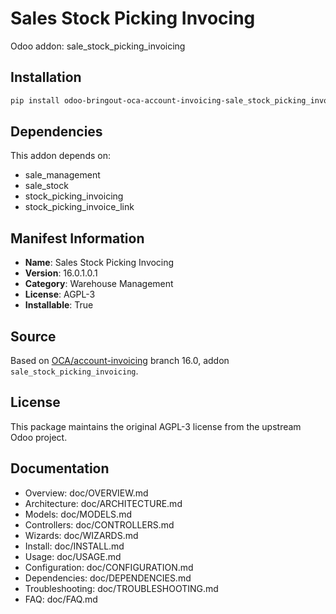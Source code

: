 # Sales Stock Picking Invocing

Odoo addon: sale_stock_picking_invoicing

## Installation

```bash
pip install odoo-bringout-oca-account-invoicing-sale_stock_picking_invoicing
```

## Dependencies

This addon depends on:
- sale_management
- sale_stock
- stock_picking_invoicing
- stock_picking_invoice_link

## Manifest Information

- **Name**: Sales Stock Picking Invocing
- **Version**: 16.0.1.0.1
- **Category**: Warehouse Management
- **License**: AGPL-3
- **Installable**: True

## Source

Based on [OCA/account-invoicing](https://github.com/OCA/account-invoicing) branch 16.0, addon `sale_stock_picking_invoicing`.

## License

This package maintains the original AGPL-3 license from the upstream Odoo project.

## Documentation

- Overview: doc/OVERVIEW.md
- Architecture: doc/ARCHITECTURE.md
- Models: doc/MODELS.md
- Controllers: doc/CONTROLLERS.md
- Wizards: doc/WIZARDS.md
- Install: doc/INSTALL.md
- Usage: doc/USAGE.md
- Configuration: doc/CONFIGURATION.md
- Dependencies: doc/DEPENDENCIES.md
- Troubleshooting: doc/TROUBLESHOOTING.md
- FAQ: doc/FAQ.md
